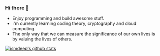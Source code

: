 ### Hi there 👋

- Enjoy programming and build awesome stuff.
- I'm currently learning coding theory, cryptography and cloud computing.
- The only way that we can measure the significance of our own lives is by valuing the lives of others.

[![ismdeep's github stats](https://github-readme-stats.vercel.app/api?username=ismdeep&show_icons=true)](https://github.com/ismdeep)

